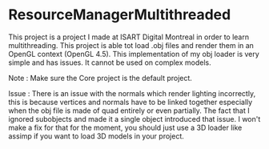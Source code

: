 # ResourceManagerMultithreaded
This project is a project I made at ISART Digital Montreal in order to learn multithreading. This project is able tot load .obj files and render them in an OpenGL context (OpenGL 4.5). This implementation of my obj loader is very simple and has issues. It cannot be used on complex models.

Note : Make sure the Core project is the default project.

Issue : There is an issue with the normals which render lighting incorrectly, this is because vertices and normals have to be linked together especially when the obj file is made of quad entirely or even partially. The fact that I ignored subobjects and made it a single object introduced that issue. I won't make a fix for that for the moment, you should just use a 3D loader like assimp if you want to load 3D models in your project.
